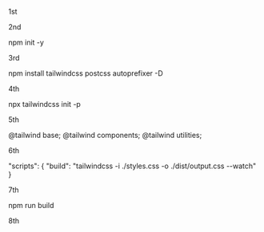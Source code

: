 1st  

<link href="https://cdn.jsdelivr.net/npm/tailwindcss@2.1.2/dist/tailwind.min.css" rel="stylesheet">

2nd 

npm init -y

3rd

npm install tailwindcss postcss autoprefixer -D

4th

npx tailwindcss init -p

5th

@tailwind base;
@tailwind components;
@tailwind utilities;

6th

"scripts": {
  "build": "tailwindcss -i ./styles.css -o ./dist/output.css --watch"
}


7th

npm run build

8th

<link href="./dist/output.css" rel="stylesheet">
